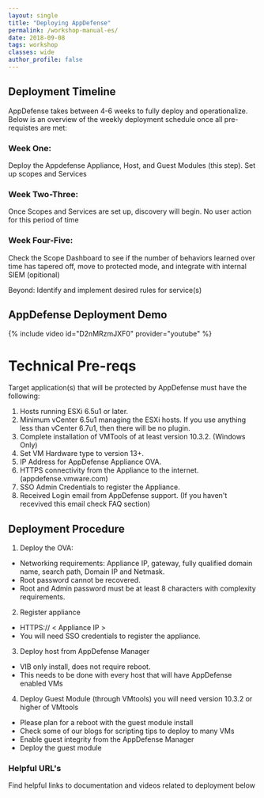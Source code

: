 ```yaml
---
layout: single
title: "Deploying AppDefense"
permalink: /workshop-manual-es/
date: 2018-09-08
tags: workshop
classes: wide
author_profile: false
---
```

## Deployment Timeline

AppDefense takes between 4-6 weeks to fully deploy and operationalize. Below is an overview of the weekly deployment schedule once all pre-requistes are met: 

### Week One:
Deploy the Appdefense Appliance, Host, and Guest Modules (this step).
Set up scopes and Services

### Week Two-Three:
Once Scopes and Services are set up, discovery will begin.
No user action for this period of time

### Week Four-Five:
Check the Scope Dashboard to see if the number of behaviors learned over time has tapered off,
move to protected mode, and 
integrate with internal SIEM (opitional)

Beyond: 
Identify and implement desired rules for service(s)

## AppDefense Deployment Demo 
{% include video id="D2nMRzmJXF0" provider="youtube" %}

# Technical Pre-reqs
 Target application(s) that will be protected by AppDefense must have the following:
1. Hosts running ESXi 6.5u1 or later.
2. Minimum vCenter 6.5u1 managing the ESXi hosts. If you use anything less than vCenter 6.7u1, then there will be no      plugin.
3. Complete installation of VMTools of at least version 10.3.2. (Windows Only)
4. Set VM Hardware type to version 13+.
5. IP Address for AppDefense Appliance OVA.
6. HTTPS connectivity from the Appliance to the internet. (appdefense.vmware.com)
7. SSO Admin Credentials to register the Appliance. 
8. Received Login email from AppDefense support. (If you haven't recevived this email check FAQ section)

## Deployment Procedure 
1. Deploy the OVA: 
- Networking requirements: Appliance IP, gateway, fully qualified domain name, search path, Domain IP and Netmask.
- Root password cannot be recovered.
- Root and Admin password must be at least 8 characters with complexity requirements. 
2. Register appliance
- HTTPS:// < Appliance IP >
- You will need SSO credentials to register the appliance.
3. Deploy host from AppDefense Manager
- VIB only install, does not require reboot. 
- This needs to be done with every host that will have AppDefense enabled VMs
4. Deploy Guest Module (through VMtools)
you will need version 10.3.2 or higher of VMtools
- Please plan for a reboot with the guest module install
- Check some of our blogs for scripting tips to deploy to many VMs
- Enable guest integrity from the AppDefense Manager 
- Deploy the guest module

### Helpful URL's

Find helpful links to documentation and videos related to deployment below


